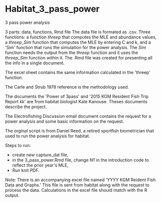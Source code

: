 # Habitat_3_pass_power

3 pass power analysis

3 parts: data, functions, Rmd file The data file is formated as .csv. Three functions: a function *threep* that computes the MLE and abundance values, a *threep_Sim* function that computes the MLE by entering C and k, and a 'Sim' function that runs the simulation for the power analysis. The *Sim* function needs the output from the *threep* function and it uses the *threep_Sim* function within it. The .Rmd file was created for presenting all the info in a single document.

The excel sheet contains the same information calculated in the 'threep' function. 

The Carle and Strub 1978 reference is the methodology used.

The documents the 'Power of 3pass' and '2015 KGM Resident Fish Trip Report kk' are from habitat biologist Kate Kanouse. Theses documents describe the project.

The Electrofishing Discussion email document contains the request for a power analysis and some basic information on the request.

The orginal script is from Daniel Reed, a retired sportfish biometrician that used to run the power analysis for habitat.

Steps to run:  

* create new capture_dat file,
&nbsp;
* in the 3_pass_power.Rmd file, change *N1* in the introduction code to reflect the prior year's MLE,
&nbsp;
* Run knit PDF.

Note: There is an accompanying excel file named 'YYYY KGM Reident Fish Data and Graphs.' This file is sent from habitat along with the request to process the data. Calculations in the excel file should match with the R output.
